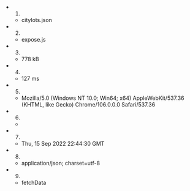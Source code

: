 
- 1.    
  - citylots.json

- 2.    
  - expose.js

- 3.    
  - 778 kB

- 4.    
  - 127 ms

- 5.    
  - Mozilla/5.0 (Windows NT 10.0; Win64; x64) AppleWebKit/537.36 (KHTML, like Gecko) Chrome/106.0.0.0 Safari/537.36

- 6.    
  - 

- 7.     
  - Thu, 15 Sep 2022 22:44:30 GMT

- 8.    
  - application/json; charset=utf-8
  
- 9.    
  - fetchData